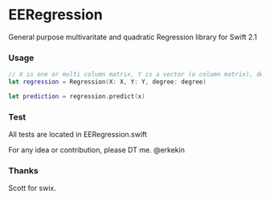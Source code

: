 # EERegression
General purpose multivaritate and quadratic Regression library for Swift 2.1
### Usage 
```swift
// X is one or multi column matrix, Y is a vector (o column matrix), degree is polynomial order. (1 for linear regression)
let regression = Regression(X: X, Y: Y, degree: degree)

let prediction = regression.predict(x)
```
### Test
All tests are located in EERegression.swift

For any idea or contribution, please DT me.
@erkekin

### Thanks
Scott for swix.
